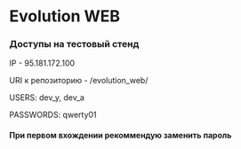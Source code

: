# Evolution WEB
### Доступы на тестовый стенд
IP - 95.181.172.100

URI к репозиторию - /evolution_web/

USERS: dev_y, dev_a

PASSWORDS: qwerty01

#### При первом вхождении рекоммендую заменить пароль
